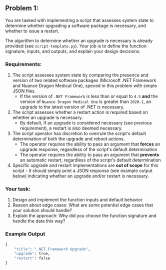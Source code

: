 ## Problem 1:

You are tasked with implementing a script that assesses system state to determine whether upgrading a software package is necessary, and whether to issue a restart.

The algorithm to determine whether an upgrade is necessary is already provided (see `script-template.py`). Your job is to define the function signature, inputs, and outputs, and explain your design decisions.


### Requirements:

1. The script assesses system state by comparing the presence and version of two related software packages (Microsoft .NET Framework and Nuance Dragon Medical One), speced in this problem with simple JSON files.
    * If the version of `.NET Framework` is less than or equal to `4.5` **and** the version of `Nuance Dragon Medical One` is greater than `2020.1`, an upgrade to the latest version of .NET is necessary.
2. The script assesses whether a restart action is required based on whether an upgrade is necessary.
    * By default, if an upgrade is considered necessary (see previous requirement), a restart is also deemed necessary.
3. The script operator has discretion to overrule the script's default determination of both the upgrade and reboot actions.
    * The operator requires the ability to pass an argument that **forces** an upgrade response, regardless of the script's default determination
    * The operator requires the ability to pass an argument that **prevents** an automatic restart, regardless of the script's default determination
4. Specific upgrade and restart implementations are **out of scope** for this script - it should simply print a JSON response (see example output below) indicating whether an upgrade and/or restart is necessary.

### Your task:

1. Design and implement the function inputs and default behavior
2. Reason about edge cases: What are some potential edge cases that your solution should handle?
3. Explain the approach: Why did you choose the function signature and handle the data this way?

### Example Output
```python
{
    "title": ".NET Framework Upgrade",
    "upgrade": true,
    "restart": false
}
```
